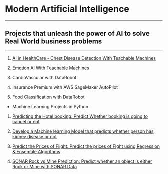 # Modern Artificial Intelligence  
---
## Projects that unleash the power of AI to solve Real World business problems 
---
1. [AI in HealthCare - Chest Disease Detection With Teachable Machines](https://teachablemachine.withgoogle.com/models/51m9nmioQ/)

2. [Emotion AI With Teachable Machines](https://teachablemachine.withgoogle.com/models/ILuyfBO_9/)

3. CardioVascular with DataRobot

4. Insurance Premium with AWS SageMaker AutoPilot

5. Food Classification with DataRobot  


- Machine Learning Projects in Python  

1. [Predicting the Hotel booking: Predict Whether booking is going to cancel or not](https://github.com/jesussantana/Modern-Artificial-Intelligence/blob/main/notebooks/Predicting%20the%20Hotel%20booking/ML_hotel_booking_Prediction_deploy.ipynb)  

2. [Develop a Machine learning Model that predicts whether person has kidney disease or not](https://github.com/jesussantana/Modern-Artificial-Intelligence/blob/main/notebooks/%20Predict%20status%20of%20Chronic%20kidney%20disease/ML_chronic_Kidney_disease-deploy.ipynb)  

3. [Predict the Prices of Flight: Predict the prices of Flght using Regression & Ensemble Algorithms](https://github.com/jesussantana/Modern-Artificial-Intelligence/blob/main/notebooks/Predict%20the%20Prices%20of%20Flight/flight_price_deploy.ipynb)

4. [SONAR Rock vs Mine Prediction: Predict whether an object is either Rock or Mine with SONAR Data](https://github.com/jesussantana/Modern-Artificial-Intelligence/tree/main/notebooks/SONAR%20Rock%20vs%20Mine%20Prediction)


